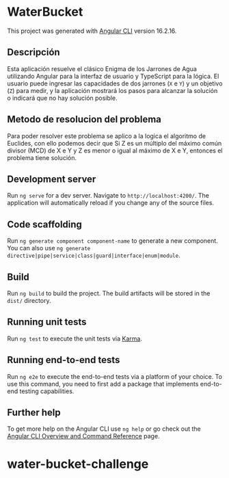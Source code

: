 # WaterBucket

This project was generated with [Angular CLI](https://github.com/angular/angular-cli) version 16.2.16.


## Descripción
Esta aplicación resuelve el clásico Enigma de los Jarrones de Agua utilizando Angular para la interfaz de usuario y TypeScript para la lógica. El usuario puede ingresar las capacidades de dos jarrones (`X` e `Y`) y un objetivo (`Z`) para medir, y la aplicación mostrará los pasos para alcanzar la solución o indicará que no hay solución posible.


## Metodo de resolucion del problema
Para poder resolver este problema se aplico a la logica el algoritmo de Euclides, con ello podemos decir que Si Z es un múltiplo del máximo común divisor (MCD) de X e Y y Z es menor o igual al máximo de X e Y, entonces el problema tiene solución.

## Development server

Run `ng serve` for a dev server. Navigate to `http://localhost:4200/`. The application will automatically reload if you change any of the source files.

## Code scaffolding

Run `ng generate component component-name` to generate a new component. You can also use `ng generate directive|pipe|service|class|guard|interface|enum|module`.

## Build

Run `ng build` to build the project. The build artifacts will be stored in the `dist/` directory.

## Running unit tests

Run `ng test` to execute the unit tests via [Karma](https://karma-runner.github.io).

## Running end-to-end tests

Run `ng e2e` to execute the end-to-end tests via a platform of your choice. To use this command, you need to first add a package that implements end-to-end testing capabilities.

## Further help

To get more help on the Angular CLI use `ng help` or go check out the [Angular CLI Overview and Command Reference](https://angular.io/cli) page.
# water-bucket-challenge
